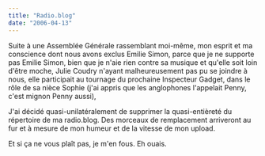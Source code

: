 ```yaml
---
title: "Radio.blog"
date: "2006-04-13"
---
```


Suite à une Assemblée Générale rassemblant moi-même, mon esprit et ma conscience dont nous avons exclus Emilie Simon, parce que je ne supporte pas Emilie Simon, bien que je n'aie rien contre sa musique et qu'elle soit loin d'être moche, Julie Coudry n'ayant malheureusement pas pu se joindre à nous, elle participait au tournage du prochaine Inspecteur Gadget, dans le rôle de sa nièce Sophie (j'ai appris que les anglophones l'appelait Penny, c'est mignon Penny aussi),

J'ai décidé quasi-unilatéralement de supprimer la quasi-entièreté du répertoire de ma radio.blog. Des morceaux de remplacement arriveront au fur et à mesure de mon humeur et de la vitesse de mon upload.

Et si ça ne vous plaît pas, je m'en fous. Eh ouais.
